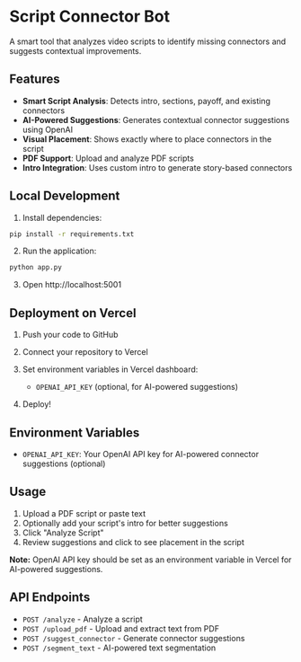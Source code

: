 # Script Connector Bot

A smart tool that analyzes video scripts to identify missing connectors and suggests contextual improvements.

## Features

- **Smart Script Analysis**: Detects intro, sections, payoff, and existing connectors
- **AI-Powered Suggestions**: Generates contextual connector suggestions using OpenAI
- **Visual Placement**: Shows exactly where to place connectors in the script
- **PDF Support**: Upload and analyze PDF scripts
- **Intro Integration**: Uses custom intro to generate story-based connectors

## Local Development

1. Install dependencies:
```bash
pip install -r requirements.txt
```

2. Run the application:
```bash
python app.py
```

3. Open http://localhost:5001

## Deployment on Vercel

1. Push your code to GitHub
2. Connect your repository to Vercel
3. Set environment variables in Vercel dashboard:
   - `OPENAI_API_KEY` (optional, for AI-powered suggestions)

4. Deploy!

## Environment Variables

- `OPENAI_API_KEY`: Your OpenAI API key for AI-powered connector suggestions (optional)

## Usage

1. Upload a PDF script or paste text
2. Optionally add your script's intro for better suggestions
3. Click "Analyze Script"
4. Review suggestions and click to see placement in the script

**Note:** OpenAI API key should be set as an environment variable in Vercel for AI-powered suggestions.

## API Endpoints

- `POST /analyze` - Analyze a script
- `POST /upload_pdf` - Upload and extract text from PDF
- `POST /suggest_connector` - Generate connector suggestions
- `POST /segment_text` - AI-powered text segmentation
